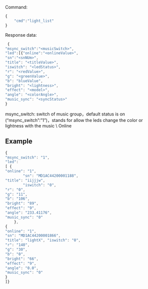   Command:
  
  ```js
  {
      "cmd":"light_list"
  }
  ```
  
  Response data:
 ```js
  {
"msync_switch":"<musicSwitch>",
"led":[{"online":"<onlineValue>",
"sn":"<snNUm>",
"title": "<titleValue>", 
"iswitch": "<ledStatus>", 
"r": "<redValue>", 
"g": "<greenValue>",
"b": "blueValue",
"bright": "<lightness>",
"effect": "<model>",
"angle": "<colorAngle>",
"music_sync": "<syncStatus>" 
}
```

msync_switch: switch of music group，default status is on (“msync_switch”:”1”)，stands for allow the leds change the color or lightness with the music \\
Online


## Example
```js
{ 
"msync_switch": "1", 
"led": 
[ { 
"online": "1",
 		"sn": "MD1AC44200001188", 
"title": "iijjjw",
 		"iswitch": "0", 
"r": "0", 
"g": "11", 
"b": "106",
"bright": "89", 
"effect": "9", 
"angle": "233.41176", 
"music_sync": "0"
 	},
{ 
"online": "1", 
"sn": "MD1AC44200001866", 
"title": "lightX", "iswitch": "0", 
"r": "140", 
"g": "30", 
"b": "0", 
"bright": "66",
"effect": "9", 
"angle": "0.0", 
"music_sync": "0"
} 
]}
```
